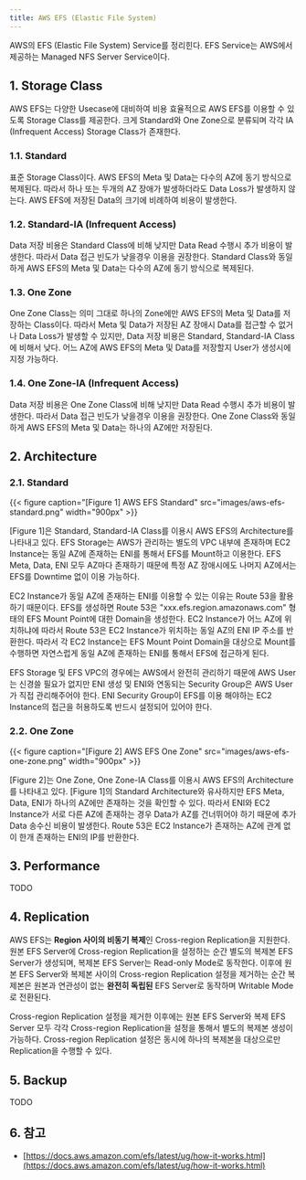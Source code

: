 ```yaml
---
title: AWS EFS (Elastic File System)
---
```


AWS의 EFS (Elastic File System) Service를 정리힌다. EFS Service는 AWS에서 제공하는 Managed NFS Server Service이다.

## 1. Storage Class

AWS EFS는 다양한 Usecase에 대비하여 비용 효율적으로 AWS EFS를 이용할 수 있도록 Storage Class를 제공한다. 크게 Standard와 One Zone으로 분류되며 각각 IA (Infrequent Access) Storage Class가 존재한다.

### 1.1. Standard

표준 Storage Class이다. AWS EFS의 Meta 및 Data는 다수의 AZ에 동기 방식으로 복제된다. 따라서 하나 또는 두개의 AZ 장애가 발생하더라도 Data Loss가 발생하지 않는다. AWS EFS에 저장된 Data의 크기에 비례하여 비용이 발생한다.

### 1.2. Standard-IA (Infrequent Access)

Data 저장 비용은 Standard Class에 비해 낮지만 Data Read 수행시 추가 비용이 발생한다. 따라서 Data 접근 빈도가 낮을경우 이용을 권장한다. Standard Class와 동일하게 AWS EFS의 Meta 및 Data는 다수의 AZ에 동기 방식으로 복제된다.

### 1.3. One Zone

One Zone Class는 의미 그대로 하나의 Zone에만 AWS EFS의 Meta 및 Data를 저장하는 Class이다. 따라서 Meta 및 Data가 저장된 AZ 장애시 Data를 접근할 수 없거나 Data Loss가 발생할 수 있지만, Data 저장 비용은 Standard, Standard-IA Class에 비해서 낮다. 어느 AZ에 AWS EFS의 Meta 및 Data를 저장할지 User가 생성시에 지정 가능하다.

### 1.4. One Zone-IA (Infrequent Access)

Data 저장 비용은 One Zone Class에 비해 낮지만 Data Read 수행시 추가 비용이 발생한다. 따라서 Data 접근 빈도가 낮을경우 이용을 권장한다. One Zone Class와 동일하게 AWS EFS의 Meta 및 Data는 하나의 AZ에만 저장된다.

## 2. Architecture

### 2.1. Standard

{{< figure caption="[Figure 1] AWS EFS Standard" src="images/aws-efs-standard.png" width="900px" >}}

[Figure 1]은 Standard, Standard-IA Class를 이용시 AWS EFS의 Architecture를 나타내고 있다. EFS Storage는 AWS가 관리하는 별도의 VPC 내부에 존재하며 EC2 Instance는 동일 AZ에 존재하는 ENI를 통해서 EFS를 Mount하고 이용한다. EFS Meta, Data, ENI 모두 AZ마다 존재하기 때문에 특정 AZ 장애시에도 나머지 AZ에서는 EFS를 Downtime 없이 이용 가능하다.

EC2 Instance가 동일 AZ에 존재하는 ENI를 이용할 수 있는 이유는 Route 53을 활용하기 때문이다. EFS를 생성하면 Route 53은 "xxx.efs.region.amazonaws.com" 형태의 EFS Mount Point에 대한 Domain을 생성한다. EC2 Instance가 어느 AZ에 위치하냐에 따라서 Route 53은 EC2 Instance가 위치하는 동일 AZ의 ENI IP 주소를 반환한다. 따라서 각 EC2 Instance는 EFS Mount Point Domain을 대상으로 Mount를 수행하면 자연스럽게 동일 AZ에 존재하는 ENI를 통해서 EFS에 접근하게 된다.

EFS Storage 및 EFS VPC의 경우에는 AWS에서 완전히 관리하기 때문에 AWS User는 신경쓸 필요가 없지만 ENI 생성 및 ENI와 연동되는 Security Group은 AWS User가 직접 관리해주어야 한다. ENI Security Group이 EFS를 이용 해야하는 EC2 Instance의 접근을 허용하도록 반드시 설정되어 있어야 한다.

### 2.2. One Zone

{{< figure caption="[Figure 2] AWS EFS One Zone" src="images/aws-efs-one-zone.png" width="900px" >}}

[Figure 2]는 One Zone, One Zone-IA Class를 이용시 AWS EFS의 Architecture를 나타내고 있다. [Figure 1]의 Standard Architecture와 유사하지만 EFS Meta, Data, ENI가 하나의 AZ에만 존재하는 것을 확인할 수 있다. 따라서 ENI와 EC2 Instance가 서로 다른 AZ에 존재하는 경우 Data가 AZ를 건너뛰어야 하기 때문에 추가 Data 송수신 비용이 발생한다. Route 53은 EC2 Instance가 존재하는 AZ에 관계 없이 한개 존재하는 ENI의 IP를 반환한다.

## 3. Performance

TODO

## 4. Replication

AWS EFS는 **Region 사이의 비동기 복제**인 Cross-region Replication을 지원한다. 원본 EFS Server에 Cross-region Replication을 설정하는 순간 별도의 복제본 EFS Server가 생성되며, 복제본 EFS Server는 Read-only Mode로 동작한다. 이후에 원본 EFS Server와 복제본 사이의 Cross-region Replication 설정을 제거하는 순간 복제본은 원본과 연관성이 없는 **완전히 독립된** EFS Server로 동작하며 Writable Mode로 전환된다.

Cross-region Replication 설정을 제거한 이후에는 원본 EFS Server와 복제 EFS Server 모두 각각 Cross-region Replication을 설정을 통해서 별도의 복제본 생성이 가능하다. Cross-region Replication 설정은 동시에 하나의 복제본을 대상으로만 Replication을 수행할 수 있다.

## 5. Backup

TODO

## 6. 참고

* [https://docs.aws.amazon.com/efs/latest/ug/how-it-works.html](https://docs.aws.amazon.com/efs/latest/ug/how-it-works.html)